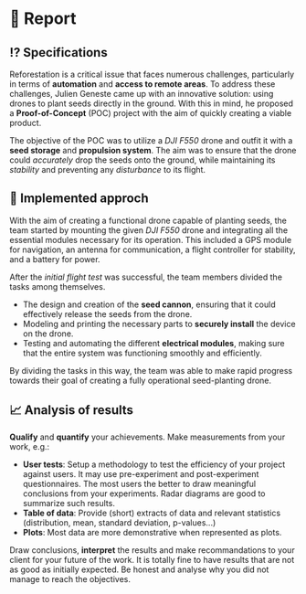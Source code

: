 

# 📖 Report

## ⁉️ Specifications

Reforestation is a critical issue that faces numerous challenges, particularly in terms of **automation** and **access to remote areas**. To address these challenges, Julien Geneste came up with an innovative solution: using drones to plant seeds directly in the ground. With this in mind, he proposed a **Proof-of-Concept** (POC) project with the aim of quickly creating a viable product.

The objective of the POC was to utilize a *DJI F550* drone and outfit it with a **seed storage** and **propulsion system**. The aim was to ensure that the drone could *accurately* drop the seeds onto the ground, while maintaining its *stability* and preventing any *disturbance* to its flight.

## 🔎 Implemented approch

With the aim of creating a functional drone capable of planting seeds, the team started by mounting the given *DJI F550* drone and integrating all the essential modules necessary for its operation. This included a GPS module for navigation, an antenna for communication, a flight controller for stability, and a battery for power.

After the *initial flight test* was successful, the team members divided the tasks among themselves. 

- The design and creation of the **seed cannon**, ensuring that it could effectively release the seeds from the drone. 
- Modeling and printing the necessary parts to **securely install** the device on the drone. 
- Testing and automating the different **electrical modules**, making sure that the entire system was functioning smoothly and efficiently. 

By dividing the tasks in this way, the team was able to make rapid progress towards their goal of creating a fully operational seed-planting drone.

## 📈 Analysis of results

**Qualify** and **quantify** your achievements. Make measurements from your work, e.g.:

* **User tests**: Setup a methodology to test the efficiency of your project against users. It may use pre-experiment and post-experiment questionnaires. The most users the better to draw meaningful conclusions from your experiments. Radar diagrams are good to summarize such results.
* **Table of data**: Provide (short) extracts of data and relevant statistics (distribution, mean, standard deviation, p-values...)
* **Plots**: Most data are more demonstrative when represented as plots. 

Draw conclusions, **interpret** the results and make recommandations to your client for your future of the work.
It is totally fine to have results that are not as good as initially expected. Be honest and analyse why you did not manage to reach the objectives.
